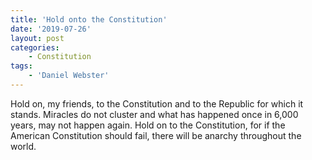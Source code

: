 ```yaml
---
title: 'Hold onto the Constitution'
date: '2019-07-26'
layout: post
categories:
    - Constitution
tags:
    - 'Daniel Webster'
---
```


Hold on, my friends, to the Constitution and to the Republic for which it stands. Miracles do not cluster and what has happened once in 6,000 years, may not happen again. Hold on to the Constitution, for if the American Constitution should fail, there will be anarchy throughout the world.